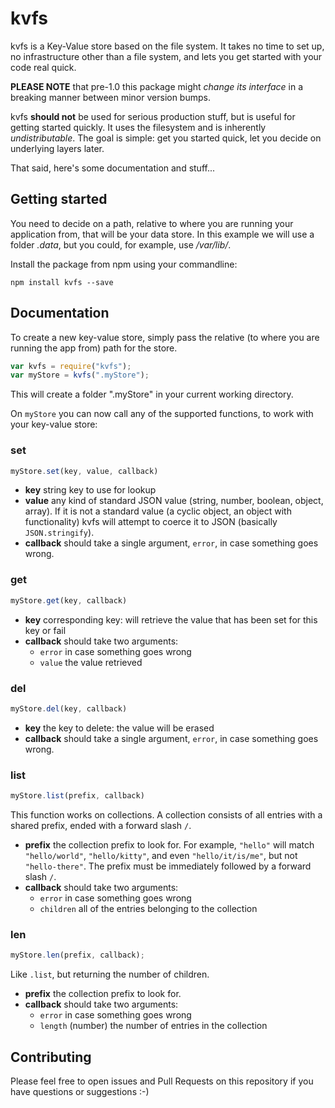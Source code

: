 kvfs
====

kvfs is a Key-Value store based on the file system.
It takes no time to set up, no infrastructure other than a file system, and lets you get started with your code real quick.

**PLEASE NOTE** that pre-1.0 this package might *change its interface* in a breaking manner between minor version bumps.

kvfs **should not** be used for serious production stuff, but is useful for getting started quickly.
It uses the filesystem and is inherently *undistributable*.
The goal is simple: get you started quick, let you decide on underlying layers later.

That said, here's some documentation and stuff...

Getting started
---------------

You need to decide on a path, relative to where you are running your application from, that will be your data store.
In this example we will use a folder *.data*, but you could, for example, use */var/lib/<your app name>*.

Install the package from npm using your commandline:

    npm install kvfs --save

Documentation
-------------

To create a new key-value store, simply pass the relative (to where you are running the app from) path for the store.

```js
var kvfs = require("kvfs");
var myStore = kvfs(".myStore");
```

This will create a folder ".myStore" in your current working directory.

On `myStore` you can now call any of the supported functions, to work with your key-value store:

### set

```js
myStore.set(key, value, callback)
```

- **key** string key to use for lookup
- **value** any kind of standard JSON value (string, number, boolean, object, array).
  If it is not a standard value (a cyclic object, an object with functionality) kvfs will attempt to coerce it to JSON (basically `JSON.stringify`).
- **callback** should take a single argument, `error`, in case something goes wrong.

### get

```js
myStore.get(key, callback)
```

- **key** corresponding key: will retrieve the value that has been set for this key or fail
- **callback** should take two arguments:
  - `error` in case something goes wrong
  - `value` the value retrieved

### del

```js
myStore.del(key, callback)
```

- **key** the key to delete: the value will be erased
- **callback** should take a single argument, `error`, in case something goes wrong.

### list

```js
myStore.list(prefix, callback)
```

This function works on collections.
A collection consists of all entries with a shared prefix, ended with a forward slash `/`.

- **prefix** the collection prefix to look for.
  For example, `"hello"` will match `"hello/world"`, `"hello/kitty"`, and even `"hello/it/is/me"`, but not `"hello-there"`.
  The prefix must be immediately followed by a forward slash `/`.
- **callback** should take two arguments:
  - `error` in case something goes wrong
  - `children` all of the entries belonging to the collection

### len

```js
myStore.len(prefix, callback);
```

Like `.list`, but returning the number of children.

- **prefix** the collection prefix to look for.
- **callback** should take two arguments:
  - `error` in case something goes wrong
  - `length` (number) the number of entries in the collection

Contributing
------------

Please feel free to open issues and Pull Requests on this repository if you have questions or suggestions :-)
